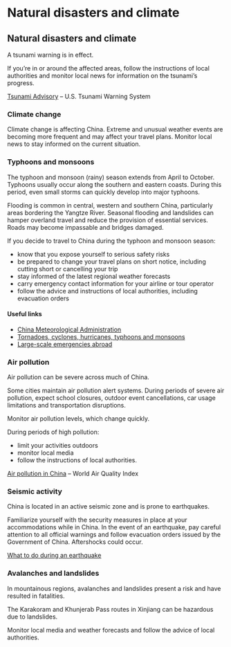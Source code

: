 # Natural disasters and climate

## Natural disasters and climate

A tsunami warning is in effect.

If you’re in or around the affected areas, follow the instructions of local authorities and monitor local news for information on the tsunami’s progress.

[Tsunami Advisory](http://www.tsunami.gov/) – U.S. Tsunami Warning System

### Climate change

Climate change is affecting China. Extreme and unusual weather events are becoming more frequent and may affect your travel plans. Monitor local news to stay informed on the current situation.

### Typhoons and monsoons

The typhoon and monsoon (rainy) season extends from April to October. Typhoons usually occur along the southern and eastern coasts. During this period, even small storms can quickly develop into major typhoons.

Flooding is common in central, western and southern China, particularly areas bordering the Yangtze River. Seasonal flooding and landslides can hamper overland travel and reduce the provision of essential services. Roads may become impassable and bridges damaged.

If you decide to travel to China during the typhoon and monsoon season:

* know that you expose yourself to serious safety risks
* be prepared to change your travel plans on short notice, including cutting short or cancelling your trip
* stay informed of the latest regional weather forecasts
* carry emergency contact information for your airline or tour operator
* follow the advice and instructions of local authorities, including evacuation orders

#### Useful links

* [China Meteorological Administration](http://www.cma.gov.cn/en2014/)
* [Tornadoes, cyclones, hurricanes, typhoons and monsoons](https://travel.gc.ca/travelling/health-safety/hurricanes-typhoons-cyclones-monsoons)
* [Large-scale emergencies abroad](https://travel.gc.ca/assistance/emergency-info/large-scale-emergencies-abroad)

### Air pollution

Air pollution can be severe across much of China.

Some cities maintain air pollution alert systems. During periods of severe air pollution, expect school closures, outdoor event cancellations, car usage limitations and transportation disruptions.

Monitor air pollution levels, which change quickly.

During periods of high pollution:

* limit your activities outdoors
* monitor local media
* follow the instructions of local authorities.

[Air pollution in China](http://aqicn.org/city/beijing/) – World Air Quality Index

### Seismic activity

China is located in an active seismic zone and is prone to earthquakes.

Familiarize yourself with the security measures in place at your accommodations while in China. In the event of an earthquake, pay careful attention to all official warnings and follow evacuation orders issued by the Government of China. Aftershocks could occur.

[What to do during an earthquake](https://www.getprepared.gc.ca/cnt/hzd/rthqks-drng-en.aspx)

### Avalanches and landslides

In mountainous regions, avalanches and landslides present a risk and have resulted in fatalities.

The Karakoram and Khunjerab Pass routes in Xinjiang can be hazardous due to landslides.

Monitor local media and weather forecasts and follow the advice of local authorities.